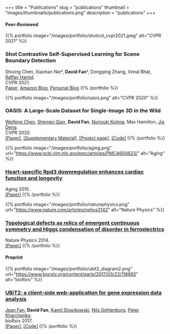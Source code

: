 +++
title = "Publications"
slug = "publications"
thumbnail = "images/thumbnails/publications.png"
description = "publications"
+++

#### Peer-Reviewed
{{% portfolio image="/images/portfolio/shotcol_cvpr2021.jpeg" alt="CVPR 2021" %}}
### Shot Contrastive Self-Supervised Learning for Scene Boundary Detection
Shixing Chen, Xiaohan Nie*, **David Fan***, Dongqing Zhang, Vimal Bhat, [Raffay Hamid](http://www.raffayhamid.com/).  
CVPR 2021.  
[Paper](https://arxiv.org/abs/2104.13537), [Amazon Blog](https://www.amazon.science/blog/automatically-identifying-scene-boundaries-in-movies-and-tv-shows), [Personal Blog](https://davidfan.io/blog/2021/06/paper-summary-for-shotcol-self-supervised-video-representation-learning-for-scene-boundary-detection-in-movies-and-tv-episodes/)
{{% /portfolio %}}

{{% portfolio image="/images/portfolio/oasis.png" alt="CVPR 2020" %}}
### OASIS: A Large-Scale Dataset for Single-Image 3D in the Wild
[Weifeng Chen](http://www-personal.umich.edu/~wfchen/), [Shengyi Qian](https://jasonqsy.github.io/), **David Fan**, [Noriyuki Kojima](https://kojimano.github.io/), Max Hamilton, [Jia Deng](http://www.cs.princeton.edu/~jiadeng/).  
CVPR 2020.  
[[Paper]](https://arxiv.org/abs/2007.13215), [[Supplementary Material]](https://openaccess.thecvf.com/content_CVPR_2020/supplemental/Chen_OASIS_A_Large-Scale_CVPR_2020_supplemental.pdf), [[Project page]](https://oasis.cs.princeton.edu/), [[Code]](http://github.com/princeton-vl/oasis)
{{% /portfolio %}}

{{% portfolio image="/images/portfolio/aging.png" url="https://www.ncbi.nlm.nih.gov/pmc/articles/PMC4600623/" alt="Aging" %}}
### [Heart-specific Rpd3 downregulation enhances cardiac function and longevity](https://www.ncbi.nlm.nih.gov/pmc/articles/PMC4600623/)
Aging 2015.  
[[Paper]](https://www.ncbi.nlm.nih.gov/pmc/articles/PMC4600623/)
{{% /portfolio %}}

{{% portfolio image="/images/portfolio/naturephysics.png" url="https://www.nature.com/articles/nphys3142" alt="Nature Physics" %}}
### [Topological defects as relics of emergent continuous symmetry and Higgs condensation of disorder in ferroelectrics](https://www.nature.com/articles/nphys3142)
Nature Physics 2014.  
[[Paper]](https://www.nature.com/articles/nphys3142)
{{% /portfolio %}}


#### Preprint
{{% portfolio image="/images/portfolio/ubit2_diagram2.png" url="https://www.biorxiv.org/content/early/2017/03/22/118992" alt="bioRxiv" %}}
### [UBiT2: a client-side web-application for gene expression data analysis](https://www.biorxiv.org/content/early/2017/03/22/118992)
[Jean Fan](https://jef.works/), **David Fan**, [Kamil Slowikowski](https://slowkow.com/), [Nils Gehlenborg](https://dbmi.hms.harvard.edu/people/nils-gehlenborg), [Peter Kharchenko](https://dbmi.hms.harvard.edu/people/peter-kharchenko).  
bioRxiv 2017.  
[[Paper]](https://www.biorxiv.org/content/10.1101/118992v1), [[Code]](https://github.com/JEFWorks/ubit2)
{{% /portfolio %}}